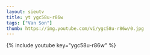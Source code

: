 ```yaml
--- 
layout: sieutv
title: yt ygc58u-r86w
tags: ["Van Son"]
thumb: https://img.youtube.com/vi/ygc58u-r86w/0.jpg
---
```

{% include youtube key="ygc58u-r86w" %} 
